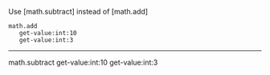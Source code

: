 Use [math.subtract] instead of [math.add]

```hyperlambda
math.add
   get-value:int:10
   get-value:int:3
```
---
math.subtract
   get-value:int:10
   get-value:int:3
